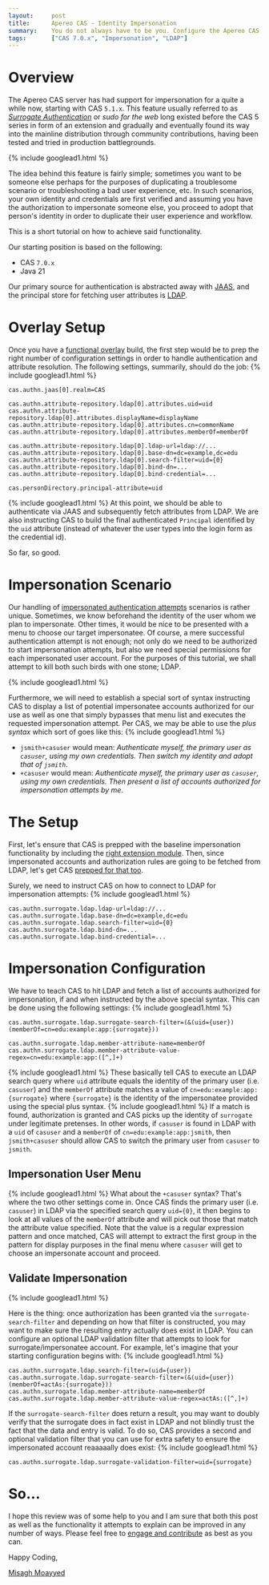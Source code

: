 ```yaml
---
layout:     post
title:      Apereo CAS - Identity Impersonation
summary:    You do not always have to be you. Configure the Apereo CAS server to allow you to pretend to be another person for fun and profit.
tags:       ["CAS 7.0.x", "Impersonation", "LDAP"]
---
```


# Overview

The Apereo CAS server has had support for impersonation for a quite a while now, starting with CAS `5.1.x`. This feature usually referred to as [*Surrogate Authentication*](https://apereo.github.io/cas/7.0.x/authentication/Surrogate-Authentication.html) or *sudo for the web* long existed before the CAS 5 series in form of an extension and gradually and eventually found its way into the mainline distribution through community contributions, having been tested and tried in production battlegrounds.

{% include googlead1.html  %}

The idea behind this feature is fairly simple; sometimes you want to be someone else perhaps for the purposes of duplicating a troublesome scenario or troubleshooting a bad user experience, etc. In such scenarios, your own identity and credentials are first verified and assuming you have the authorization to impersonate someone else, you proceed to adopt that person's identity in order to duplicate their user experience and workflow. 

This is a short tutorial on how to achieve said functionality.

Our starting position is based on the following:

- CAS `7.0.x`
- Java 21

Our primary source for authentication is abstracted away with [JAAS](https://apereo.github.io/cas/7.0.x/authentication/JAAS-Authentication.html), and the principal store for fetching user attributes is [LDAP](https://apereo.github.io/cas/7.0.x/integration/Attribute-Resolution-LDAP.html).

# Overlay Setup

Once you have a [functional overlay](https://github.com/apereo/cas-overlay-template) build, the first step would be to prep the right number of configuration settings in order to handle authentication and attribute resolution. The following settings, summarily, should do the job:
{% include googlead1.html  %}
```
cas.authn.jaas[0].realm=CAS

cas.authn.attribute-repository.ldap[0].attributes.uid=uid
cas.authn.attribute-repository.ldap[0].attributes.displayName=displayName
cas.authn.attribute-repository.ldap[0].attributes.cn=commonName
cas.authn.attribute-repository.ldap[0].attributes.memberOf=memberOf

cas.authn.attribute-repository.ldap[0].ldap-url=ldap://...
cas.authn.attribute-repository.ldap[0].base-dn=dc=example,dc=edu
cas.authn.attribute-repository.ldap[0].search-filter=uid={0}
cas.authn.attribute-repository.ldap[0].bind-dn=...
cas.authn.attribute-repository.ldap[0].bind-credential=...

cas.personDirectory.principal-attribute=uid
```
{% include googlead1.html  %}
At this point, we should be able to authenticate via JAAS and subsequently fetch attributes from LDAP. We are also instructing CAS to build the final authenticated `Principal` identified by the `uid` attribute (instead of whatever the user types into the login form as the credential id).

So far, so good.

# Impersonation Scenario

Our handling of [impersonated authentication attempts](https://apereo.github.io/cas/7.0.x/authentication/Surrogate-Authentication.html) scenarios is rather unique. Sometimes, we know beforehand the identity of the user whom we plan to impersonate. Other times, it would be nice to be presented with a menu to choose our target impersonatee. Of course, a mere successful authentication attempt is not enough; not only do we need to be authorized to start impersonation attempts, but also we need special permissions for each impersonated user account. For the purposes of this tutorial, we shall attempt to kill both such birds with one stone; LDAP.

{% include googlead1.html  %}

Furthermore, we will need to establish a special sort of syntax instructing CAS to display a list of potential impersonatee accounts authorized for our use as well as one that simply bypasses that menu list and executes the requested impersonation attempt. Per CAS, we may be able to use the *plus syntax* which sort of goes like this:
{% include googlead1.html  %}
- `jsmith+casuser` would mean: *Authenticate myself, the primary user as `casuser`, using my own credentials. Then switch my identity and adopt that of `jsmith`*.
- `+casuser` would mean: *Authenticate myself, the primary user as `casuser`, using my own credentials. Then present a list of accounts authorized for impersonation attempts by me*.

# The Setup

First, let's ensure that CAS is prepped with the baseline impersonation functionality by including the [right extension module](https://apereo.github.io/cas/7.0.x/authentication/Surrogate-Authentication.html). Then, since impersonated accounts and authorization rules are going to be fetched from LDAP, let's get CAS [prepped for that too](https://apereo.github.io/cas/7.0.x/authentication/Surrogate-Authentication-Storage-LDAP.html).

Surely, we need to instruct CAS on how to connect to LDAP for impersonation attempts:
{% include googlead1.html  %}
```properties
cas.authn.surrogate.ldap.ldap-url=ldap://...
cas.authn.surrogate.ldap.base-dn=dc=example,dc=edu
cas.authn.surrogate.ldap.search-filter=uid={0}
cas.authn.surrogate.ldap.bind-dn=...
cas.authn.surrogate.ldap.bind-credential=...
```

# Impersonation Configuration

We have to teach CAS to hit LDAP and fetch a list of accounts authorized for impersonation, if and when instructed by the above special syntax. This can be done using the following settings:
{% include googlead1.html  %}
```properties
cas.authn.surrogate.ldap.surrogate-search-filter=(&(uid={user})(memberOf=cn=edu:example:app:{surrogate}))

cas.authn.surrogate.ldap.member-attribute-name=memberOf
cas.authn.surrogate.ldap.member-attribute-value-regex=cn=edu:example:app:([^,]+)
```
{% include googlead1.html  %}
These basically tell CAS to execute an LDAP search query where `uid` attribute equals the identity of the primary user (i.e. `casuser`) and the `memberOf` attribute matches a value of `cn=edu:example:app:{surrogate}` where `{surrogate}` is the identity of the impersonatee provided using the special plus syntax. 
{% include googlead1.html  %}
If a match is found, authorization is granted and CAS picks up the identity of `surrogate` under legitimate pretenses. In other words, if `casuser` is found in LDAP with a `uid` of `casuser` and a `memberOf` of `cn=edu:example:app:jsmith`, then `jsmith+casuser` should allow CAS to switch the primary user from `casuser` to `jsmith`.

## Impersonation User Menu

{% include googlead1.html  %}
What about the `+casuser` syntax? That's where the two other settings come in. Once CAS finds the primary user (i.e. `casuser`) in LDAP via the specified search query `uid={0}`, it then begins to look at all values of the `memberOf` attribute and will pick out those that match the attribute value specified. Note that the value is a regular expression pattern and once matched, CAS will attempt to extract the first group in the pattern for display purposes in the final menu where `casuser` will get to choose an impersonate account and proceed.

## Validate Impersonation

{% include googlead1.html  %}

Here is the thing: once authorization has been granted via the `surrogate-search-filter` and depending on how that filter is constructed, you may want to make sure the resulting entry actually does exist in LDAP. You can configure an optional LDAP validation filter that attempts to look for surrogate/impersonatee account. For example, let's imagine that your starting configuration begins with:
{% include googlead1.html  %}
```properties
cas.authn.surrogate.ldap.search-filter=(uid={user})
cas.authn.surrogate.ldap.surrogate-search-filter=(&(uid={user})(memberOf=actAs:{surrogate}))
cas.authn.surrogate.ldap.member-attribute-name=memberOf
cas.authn.surrogate.ldap.member-attribute-value-regex=actAs:([^,]+)
```

If the `surrogate-search-filter` does return a result, you may want to doubly verify that the surrogate does in fact exist in LDAP and not blindly trust the fact that the data and entry is valid. To do so, CAS provides a second and optional validation filter that you can use for extra safety to ensure the impersonated account reaaaaally does exist:
{% include googlead1.html  %}
```properties
cas.authn.surrogate.ldap.surrogate-validation-filter=uid={surrogate}
```

# So...

I hope this review was of some help to you and I am sure that both this post as well as the functionality it attempts to explain can be improved in any number of ways. Please feel free to [engage and contribute](https://apereo.github.io/cas/developer/Contributor-Guidelines.html) as best as you can.

Happy Coding,

[Misagh Moayyed](https://fawnoos.com)
